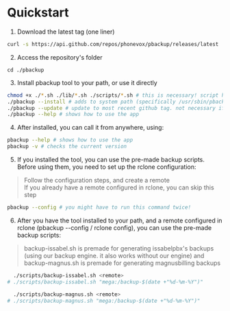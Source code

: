 # Quickstart

1. Download the latest tag (one liner)
```sh
curl -s https://api.github.com/repos/phonevox/pbackup/releases/latest | grep '"tag_name":' | sed 's/.*"tag_name": "\(.*\)",/\1/' | xargs -I {} curl -skL https://github.com/phonevox/pbackup/archive/refs/tags/{}.tar.gz | tar xz --transform="s,^[^/]*,pbackup,"
```

2. Access the repository's folder
```
cd ./pbackup
```

3. Install pbackup tool to your path, or use it directly
```sh
chmod +x ./*.sh ./lib/*.sh ./scripts/*.sh # this is necessary! script has to be executable
./pbackup --install # adds to system path (specifically /usr/sbin/pbackup), call with 'pbackup -h'
./pbackup --update # update to most recent github tag. not necessary if you just cloned the repository
./pbackup --help # shows how to use the app
```

4. After installed, you can call it from anywhere, using:
```sh
pbackup --help # shows how to use the app
pbackup -v # checks the current version
```

5. If you installed the tool, you can use the pre-made backup scripts. Before using them, you need to set up the rclone configuration:
> Follow the configuration steps, and create a remote<br>
> If you already have a remote configured in rclone, you can skip this step


```sh
pbackup --config # you might have to run this command twice!
```

6. After you have the tool installed to your path, and a remote configured in rclone (pbackup --config / rclone config), you can use the pre-made backup scripts:
> backup-issabel.sh is premade for generating issabelpbx's backups (using our backup engine. it also works without our engine) and
> backup-magnus.sh is premade for generating magnusbilling backups

```sh
  ./scripts/backup-issabel.sh <remote> 
# ./scripts/backup-issabel.sh "mega:/backup-$(date +"%d-%m-%Y")"

  ./scripts/backup-magnus.sh <remote> 
# ./scripts/backup-magnus.sh "mega:/backup-$(date +"%d-%m-%Y")"
```
